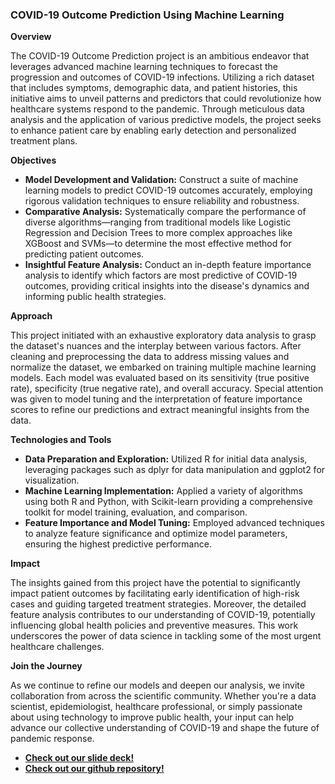 
### COVID-19 Outcome Prediction Using Machine Learning

**Overview**

The COVID-19 Outcome Prediction project is an ambitious endeavor that leverages advanced machine learning techniques to forecast the progression and outcomes of COVID-19 infections. Utilizing a rich dataset that includes symptoms, demographic data, and patient histories, this initiative aims to unveil patterns and predictors that could revolutionize how healthcare systems respond to the pandemic. Through meticulous data analysis and the application of various predictive models, the project seeks to enhance patient care by enabling early detection and personalized treatment plans.

**Objectives**

- **Model Development and Validation:** Construct a suite of machine learning models to predict COVID-19 outcomes accurately, employing rigorous validation techniques to ensure reliability and robustness.
- **Comparative Analysis:** Systematically compare the performance of diverse algorithms—ranging from traditional models like Logistic Regression and Decision Trees to more complex approaches like XGBoost and SVMs—to determine the most effective method for predicting patient outcomes.
- **Insightful Feature Analysis:** Conduct an in-depth feature importance analysis to identify which factors are most predictive of COVID-19 outcomes, providing critical insights into the disease's dynamics and informing public health strategies.

**Approach**

This project initiated with an exhaustive exploratory data analysis to grasp the dataset's nuances and the interplay between various factors. After cleaning and preprocessing the data to address missing values and normalize the dataset, we embarked on training multiple machine learning models. Each model was evaluated based on its sensitivity (true positive rate), specificity (true negative rate), and overall accuracy. Special attention was given to model tuning and the interpretation of feature importance scores to refine our predictions and extract meaningful insights from the data.

**Technologies and Tools**

- **Data Preparation and Exploration:** Utilized R for initial data analysis, leveraging packages such as dplyr for data manipulation and ggplot2 for visualization.
- **Machine Learning Implementation:** Applied a variety of algorithms using both R and Python, with Scikit-learn providing a comprehensive toolkit for model training, evaluation, and comparison.
- **Feature Importance and Model Tuning:** Employed advanced techniques to analyze feature significance and optimize model parameters, ensuring the highest predictive performance.

**Impact**

The insights gained from this project have the potential to significantly impact patient outcomes by facilitating early identification of high-risk cases and guiding targeted treatment strategies. Moreover, the detailed feature analysis contributes to our understanding of COVID-19, potentially influencing global health policies and preventive measures. This work underscores the power of data science in tackling some of the most urgent healthcare challenges.

**Join the Journey**

As we continue to refine our models and deepen our analysis, we invite collaboration from across the scientific community. Whether you're a data scientist, epidemiologist, healthcare professional, or simply passionate about using technology to improve public health, your input can help advance our collective understanding of COVID-19 and shape the future of pandemic response.

- **[Check out our slide deck!](/assets/img/covid-proj.png)**
- **[Check out our github repository!](https://github.com/AlexSteveTrif/DSCI-401-)**
